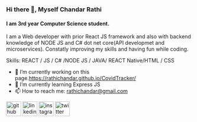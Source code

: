 ### Hi there 👋, Myself Chandar Rathi 
#### I am  3rd year Computer Science student. 
I am a Web developer with prior React JS framework and also with backend knowledge of NODE JS  and  C# dot net core(API developmet and microservices).
Constatly improving my  skills and having fun while coding. 


Skills: REACT / JS / C# /NODE JS / JAVA/ REACT Native/HTML / CSS

- 🔭 I’m currently working on this page.https://rathichandar.github.io/CovidTracker/ 
- 🌱 I’m currently learning Express JS  
- 📫 How to reach me: rathichandar@gmail.com 


[<img src='https://cdn.jsdelivr.net/npm/simple-icons@3.0.1/icons/github.svg' alt='github' height='40'>](https://github.com/rathichandar)  [<img src='https://cdn.jsdelivr.net/npm/simple-icons@3.0.1/icons/linkedin.svg' alt='linkedin' height='40'>](https://www.linkedin.com/in/ChandarRathi/)  [<img src='https://cdn.jsdelivr.net/npm/simple-icons@3.0.1/icons/instagram.svg' alt='instagram' height='40'>](https://www.instagram.com/chandar_rathi/)  [<img src='https://cdn.jsdelivr.net/npm/simple-icons@3.0.1/icons/twitter.svg' alt='twitter' height='40'>](https://twitter.com/@the_sil3nt_guy)  

